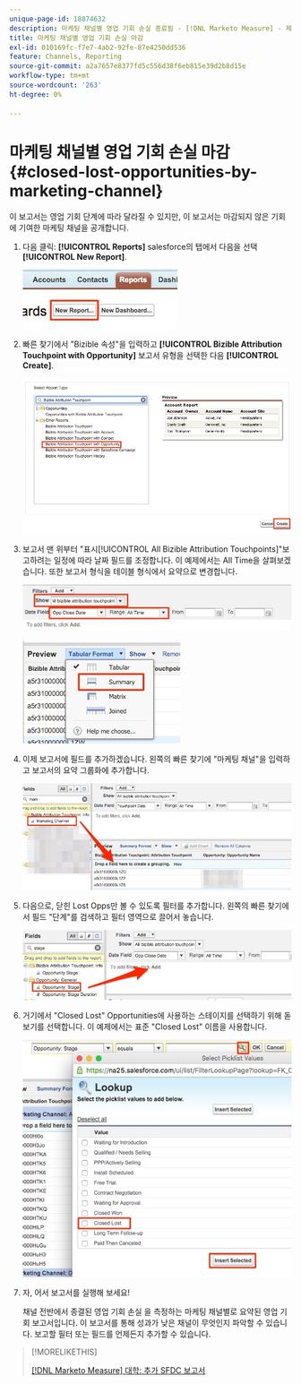 ```yaml
---
unique-page-id: 18874632
description: 마케팅 채널별 영업 기회 손실 종료됨 - [!DNL Marketo Measure] - 제품 설명서
title: 마케팅 채널별 영업 기회 손실 마감
exl-id: 010169fc-f7e7-4ab2-92fe-87e4250dd536
feature: Channels, Reporting
source-git-commit: a2a7657e8377fd5c556d38f6eb815e39d2b8d15e
workflow-type: tm+mt
source-wordcount: '263'
ht-degree: 0%

---
```


# 마케팅 채널별 영업 기회 손실 마감 {#closed-lost-opportunities-by-marketing-channel}

이 보고서는 영업 기회 단계에 따라 달라질 수 있지만, 이 보고서는 마감되지 않은 기회에 기여한 마케팅 채널을 공개합니다.

1. 다음 클릭: **[!UICONTROL Reports]** salesforce의 탭에서 다음을 선택 **[!UICONTROL New Report]**.

   ![](assets/1-3.jpg)

1. 빠른 찾기에서 &quot;Bizible 속성&quot;을 입력하고 **[!UICONTROL Bizible Attribution Touchpoint with Opportunity]** 보고서 유형을 선택한 다음 **[!UICONTROL Create]**.

   ![](assets/2-3.jpg)

1. 보고서 맨 위부터 &quot;표시[!UICONTROL All Bizible Attribution Touchpoints]&quot;보고하려는 일정에 따라 날짜 필드를 조정합니다. 이 예제에서는 All Time을 살펴보겠습니다. 또한 보고서 형식을 테이블 형식에서 요약으로 변경합니다.

   ![](assets/3-3.jpg)

   ![](assets/4-2.jpg)

1. 이제 보고서에 필드를 추가하겠습니다. 왼쪽의 빠른 찾기에 &quot;마케팅 채널&quot;을 입력하고 보고서의 요약 그룹화에 추가합니다.

   ![](assets/5.jpg)

1. 다음으로, 닫힌 Lost Opps만 볼 수 있도록 필터를 추가합니다. 왼쪽의 빠른 찾기에서 필드 &quot;단계&quot;를 검색하고 필터 영역으로 끌어서 놓습니다.

   ![](assets/6.jpg)

1. 거기에서 &quot;Closed Lost&quot; Opportunities에 사용하는 스테이지를 선택하기 위해 돋보기를 선택합니다. 이 예제에서는 표준 &quot;Closed Lost&quot; 이름을 사용합니다.

   ![](assets/7.jpg)

1. 자, 어서 보고서를 실행해 보세요!

   채널 전반에서 종결된 영업 기회 손실 을 측정하는 마케팅 채널별로 요약된 영업 기회 보고서입니다. 이 보고서를 통해 성과가 낮은 채널이 무엇인지 파악할 수 있습니다. 보고할 필터 또는 필드를 언제든지 추가할 수 있습니다.

>[!MORELIKETHIS]
>
>[[!DNL Marketo Measure] 대학: 추가 SFDC 보고서](https://universityonline.marketo.com/courses/bizible-fundamentals-bizible-102/#/page/5c5cb68dfb384d0c9fb96cd0)
